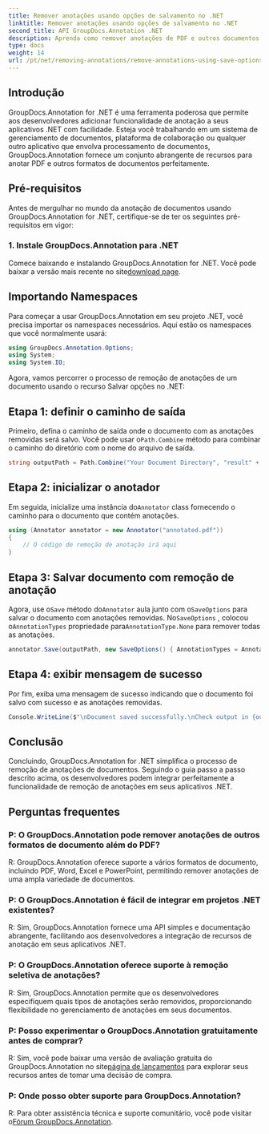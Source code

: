 ```yaml
---
title: Remover anotações usando opções de salvamento no .NET
linktitle: Remover anotações usando opções de salvamento no .NET
second_title: API GroupDocs.Annotation .NET
description: Aprenda como remover anotações de PDF e outros documentos em .NET usando GroupDocs.Annotation. Guia passo a passo com exemplos de código.
type: docs
weight: 14
url: /pt/net/removing-annotations/remove-annotations-using-save-options/
---
```

## Introdução

GroupDocs.Annotation for .NET é uma ferramenta poderosa que permite aos desenvolvedores adicionar funcionalidade de anotação a seus aplicativos .NET com facilidade. Esteja você trabalhando em um sistema de gerenciamento de documentos, plataforma de colaboração ou qualquer outro aplicativo que envolva processamento de documentos, GroupDocs.Annotation fornece um conjunto abrangente de recursos para anotar PDF e outros formatos de documentos perfeitamente.

## Pré-requisitos

Antes de mergulhar no mundo da anotação de documentos usando GroupDocs.Annotation for .NET, certifique-se de ter os seguintes pré-requisitos em vigor:

### 1. Instale GroupDocs.Annotation para .NET

 Comece baixando e instalando GroupDocs.Annotation for .NET. Você pode baixar a versão mais recente no site[download page](https://releases.groupdocs.com/annotation/net/).

## Importando Namespaces

Para começar a usar GroupDocs.Annotation em seu projeto .NET, você precisa importar os namespaces necessários. Aqui estão os namespaces que você normalmente usará:

```csharp
using GroupDocs.Annotation.Options;
using System;
using System.IO;
```


Agora, vamos percorrer o processo de remoção de anotações de um documento usando o recurso Salvar opções no .NET:

## Etapa 1: definir o caminho de saída

Primeiro, defina o caminho de saída onde o documento com as anotações removidas será salvo. Você pode usar o`Path.Combine` método para combinar o caminho do diretório com o nome do arquivo de saída.

```csharp
string outputPath = Path.Combine("Your Document Directory", "result" + Path.GetExtension("input.pdf"));
```

## Etapa 2: inicializar o anotador

 Em seguida, inicialize uma instância do`Annotator` class fornecendo o caminho para o documento que contém anotações.

```csharp
using (Annotator annotator = new Annotator("annotated.pdf"))
{
    // O código de remoção de anotação irá aqui
}
```

## Etapa 3: Salvar documento com remoção de anotação

 Agora, use o`Save` método do`Annotator` aula junto com o`SaveOptions` para salvar o documento com anotações removidas. No`SaveOptions` , colocou o`AnnotationTypes` propriedade para`AnnotationType.None` para remover todas as anotações.

```csharp
annotator.Save(outputPath, new SaveOptions() { AnnotationTypes = AnnotationType.None });
```

## Etapa 4: exibir mensagem de sucesso

Por fim, exiba uma mensagem de sucesso indicando que o documento foi salvo com sucesso e as anotações removidas.

```csharp
Console.WriteLine($"\nDocument saved successfully.\nCheck output in {outputPath}.");
```

## Conclusão

Concluindo, GroupDocs.Annotation for .NET simplifica o processo de remoção de anotações de documentos. Seguindo o guia passo a passo descrito acima, os desenvolvedores podem integrar perfeitamente a funcionalidade de remoção de anotações em seus aplicativos .NET.

## Perguntas frequentes

### P: O GroupDocs.Annotation pode remover anotações de outros formatos de documento além do PDF?

R: GroupDocs.Annotation oferece suporte a vários formatos de documento, incluindo PDF, Word, Excel e PowerPoint, permitindo remover anotações de uma ampla variedade de documentos.

### P: O GroupDocs.Annotation é fácil de integrar em projetos .NET existentes?

R: Sim, GroupDocs.Annotation fornece uma API simples e documentação abrangente, facilitando aos desenvolvedores a integração de recursos de anotação em seus aplicativos .NET.

### P: O GroupDocs.Annotation oferece suporte à remoção seletiva de anotações?

R: Sim, GroupDocs.Annotation permite que os desenvolvedores especifiquem quais tipos de anotações serão removidos, proporcionando flexibilidade no gerenciamento de anotações em seus documentos.

### P: Posso experimentar o GroupDocs.Annotation gratuitamente antes de comprar?

 R: Sim, você pode baixar uma versão de avaliação gratuita do GroupDocs.Annotation no site[página de lançamentos](https://releases.groupdocs.com/) para explorar seus recursos antes de tomar uma decisão de compra.

### P: Onde posso obter suporte para GroupDocs.Annotation?

 R: Para obter assistência técnica e suporte comunitário, você pode visitar o[Fórum GroupDocs.Annotation](https://forum.groupdocs.com/c/annotation/10).